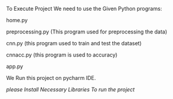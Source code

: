 To Execute Project We need to use the Given Python programs:

home.py

preprocessing.py (This program used for preprocessing the data) 

cnn.py (this program used to train and test the dataset)

cnnacc.py (this program is used to accuracy)

app.py

We Run this project on pycharm IDE.

*please Install Necessary Libraries To run the project*